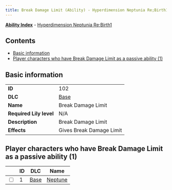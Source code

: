```yaml
---
title: Break Damage Limit (Ability) - Hyperdimension Neptunia Re;Birth1
---
```


[**Ability Index**](/neptunia/rb1/ability/index.html) - [Hyperdimension Neptunia Re;Birth1](/neptunia/rb1)

## Contents

- [Basic information](#basic-information)
- [Player characters who have Break Damage Limit as a passive ability (1)](#player-characters-who-have-break-damage-limit-as-a-passive-ability-1)

## Basic information

|   |   |
| -- | -- |
| **ID** | 102
**DLC** | [Base](/neptunia/rb1/dlc/1-base.html)
**Name** | Break Damage Limit
**Required Lily level** | N/A
**Description** | Break Damage Limit
**Effects** | Gives Break Damage Limit |


## Player characters who have Break Damage Limit as a passive ability (1)

|    | ID | DLC | Name |
| -- | -- | --- | ---- |
| <input type="checkbox" id="rb1-player-1-1" class="trackbox" /> | 1 | [Base](/neptunia/rb1/dlc/1-base.html) | [Neptune](/neptunia/rb1/player/1-1-neptune.html) |
